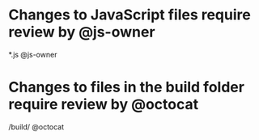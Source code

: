 # Changes to JavaScript files require review by @js-owner
*.js    @js-owner

# Changes to files in the build folder require review by @octocat
/build/ @octocat